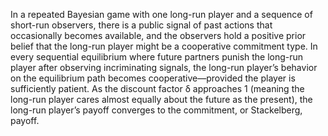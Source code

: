 In a repeated Bayesian game with one long-run player and a sequence of short-run observers, there is a public signal of past actions that occasionally becomes available, and the observers hold a positive prior belief that the long-run player might be a cooperative commitment type. In every sequential equilibrium where future partners punish the long-run player after observing incriminating signals, the long-run player’s behavior on the equilibrium path becomes cooperative—provided the player is sufficiently patient. As the discount factor
δ approaches 1 (meaning the long-run player cares almost equally about the future as the present), the long-run player’s payoff converges to the commitment, or Stackelberg, payoff.
